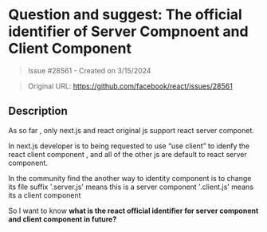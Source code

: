 # Question and suggest: The official identifier of Server Compnoent  and  Client Component

> Issue #28561 - Created on 3/15/2024

> Original URL: https://github.com/facebook/react/issues/28561

## Description

 As so far , only next.js and react original js support react server componet.

In next.js  developer is to being requested to use “use client” to idenfy the react client component , and all of the other js are default to react server component.

In the community find the another way to identity component is to change its file suffix
'.server.js' means this is a server component
'.client.js' means its a client component 

So I want to know **what is the react official identifier for server component and client component in future?**



